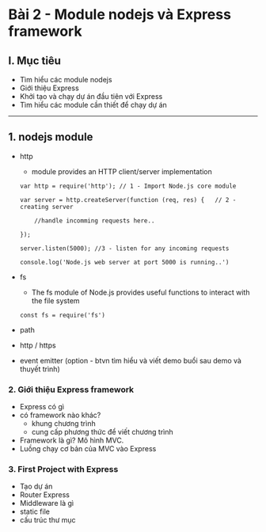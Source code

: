 # Bài 2 - Module nodejs và Express framework

## I. Mục tiêu
 *  Tìm hiểu các module nodejs
 *  Giới thiệu Express
 *  Khởi tạo và chạy dự án đầu tiên với Express
 *  Tìm hiểu các module cần thiết để chạy dự án
------

## 1. nodejs module
- http
    * module provides an HTTP client/server implementation
    ```
    var http = require('http'); // 1 - Import Node.js core module

    var server = http.createServer(function (req, res) {   // 2 - creating server

        //handle incomming requests here..

    });

    server.listen(5000); //3 - listen for any incoming requests

    console.log('Node.js web server at port 5000 is running..')
    ```
- fs
    * The fs module of Node.js provides useful functions to interact with the file system
    ```
    const fs = require('fs')

    ```
- path

- http / https
- event emitter (option - btvn tìm hiểu và viết demo buổi sau demo và thuyết trình)

### 2. Giới thiệu Express framework
- Express có gì
- có framework nào khác?
    - khung chương trình
    - cung cấp phương thức để viết chương trình
- Framework là gì? Mô hình MVC.
- Luồng chạy cơ bản của MVC vào Express

### 3. First Project with Express
- Tạo dự án
- Router Express 
- Middleware là gì 
- static file
- cấu trúc thư mục